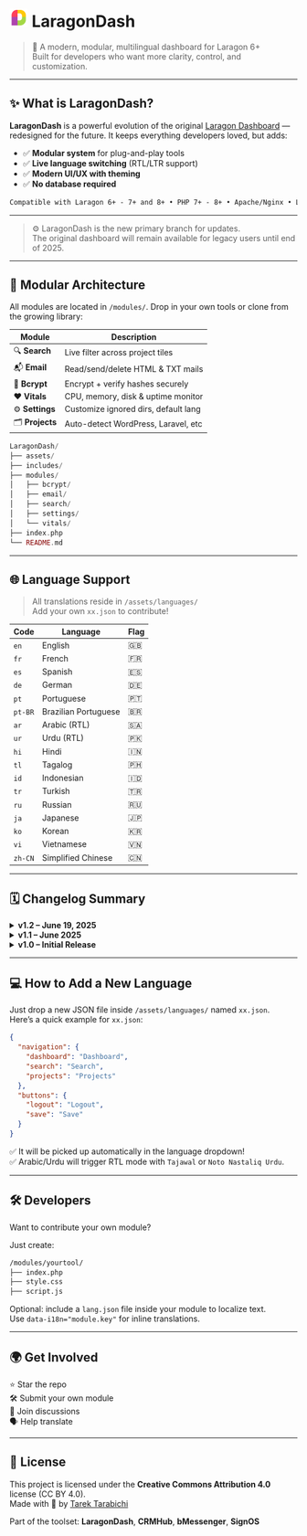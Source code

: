 # ![LaragonDash Logo](assets/favicon/favicon-32x32.png) **LaragonDash**

> 🚀 A modern, modular, multilingual dashboard for Laragon 6+  
> Built for developers who want more clarity, control, and customization.

---

## ✨ What is LaragonDash?

**LaragonDash** is a powerful evolution of the original [Laragon Dashboard](https://github.com/LebToki/Laragon-Dashboard) — redesigned for the future. It keeps everything developers loved, but adds:

- ✅ **Modular system** for plug-and-play tools
- ✅ **Live language switching** (RTL/LTR support)
- ✅ **Modern UI/UX with theming**
- ✅ **No database required**

```txt
Compatible with Laragon 6+ - 7+ and 8+ • PHP 7+ - 8+ • Apache/Nginx • Lightweight & open source
```

---

> ⚙️ LaragonDash is the new primary branch for updates.  
> The original dashboard will remain available for legacy users until end of 2025.

---

## 🧩 Modular Architecture

All modules are located in `/modules/`. Drop in your own tools or clone from the growing library:

| Module         | Description                         |
|----------------|-------------------------------------|
| 🔍 **Search**    | Live filter across project tiles    |
| 📬 **Email**     | Read/send/delete HTML & TXT mails   |
| 🧪 **Bcrypt**    | Encrypt + verify hashes securely    |
| ❤️ **Vitals**    | CPU, memory, disk & uptime monitor  |
| ⚙️ **Settings**  | Customize ignored dirs, default lang |
| 🗂 **Projects**  | Auto-detect WordPress, Laravel, etc |

```php
LaragonDash/
├── assets/
├── includes/
├── modules/
│   ├── bcrypt/
│   ├── email/
│   ├── search/
│   ├── settings/
│   └── vitals/
├── index.php
└── README.md
```

---

## 🌐 Language Support

> All translations reside in `/assets/languages/`  
> Add your own `xx.json` to contribute!

| Code   | Language             | Flag |
|--------|----------------------|------|
| `en`   | English              | 🇬🇧   |
| `fr`   | French               | 🇫🇷   |
| `es`   | Spanish              | 🇪🇸   |
| `de`   | German               | 🇩🇪   |
| `pt`   | Portuguese           | 🇵🇹   |
| `pt-BR`| Brazilian Portuguese | 🇧🇷   |
| `ar`   | Arabic (RTL)         | 🇸🇦   |
| `ur`   | Urdu (RTL)           | 🇵🇰   |
| `hi`   | Hindi                | 🇮🇳   |
| `tl`   | Tagalog              | 🇵🇭   |
| `id`   | Indonesian           | 🇮🇩   |
| `tr`   | Turkish              | 🇹🇷   |
| `ru`   | Russian              | 🇷🇺   |
| `ja`   | Japanese             | 🇯🇵   |
| `ko`   | Korean               | 🇰🇷   |
| `vi`   | Vietnamese           | 🇻🇳   |
| `zh-CN`| Simplified Chinese   | 🇨🇳   |

---

## 🗓️ Changelog Summary

<details>
<summary><strong>v1.2 – June 19, 2025</strong></summary>

- 🔄 Language auto-detection + RTL direction
- 🌍 Flag dropdown with live translations
- 🛠 Server vitals (CPU/RAM/Disk) module
- ⏳ PHP + Apache version inspection
- ⚙️ Modular bootstrap with dynamic includes
- 🧪 WordPress core version + update checker
</details>

<details>
<summary><strong>v1.1 – June 2025</strong></summary>

- ✨ Mail reader UI with toggle/delete
- 🔒 Bcrypt hasher with dual verify mode
- 🌓 Light/Dark theme toggle with memory
- 🔍 Search tile filtering
- ⚙️ Settings with directory ignore control
</details>

<details>
<summary><strong>v1.0 – Initial Release</strong></summary>

- 📦 Modular MVC structure
- 🎨 Modern dashboard layout
- 📂 Auto-detect WordPress/Laravel/etc.
- 🌐 Multilingual foundation
</details>

---

## 💻 How to Add a New Language

Just drop a new JSON file inside `/assets/languages/` named `xx.json`.  
Here’s a quick example for `xx.json`:

```json
{
  "navigation": {
    "dashboard": "Dashboard",
    "search": "Search",
    "projects": "Projects"
  },
  "buttons": {
    "logout": "Logout",
    "save": "Save"
  }
}
```

✅ It will be picked up automatically in the language dropdown!  
✅ Arabic/Urdu will trigger RTL mode with `Tajawal` or `Noto Nastaliq Urdu`.

---

## 🛠 Developers

Want to contribute your own module?

Just create:

```bash
/modules/yourtool/
├── index.php
├── style.css
├── script.js

```

Optional: include a `lang.json` file inside your module to localize text.  
Use `data-i18n="module.key"` for inline translations.

---

## 🌍 Get Involved

⭐ Star the repo  
🛠 Submit your own module  
🧠 Join discussions  
🗣 Help translate

---

## 📄 License

This project is licensed under the **Creative Commons Attribution 4.0** license (CC BY 4.0).  
Made with 💙 by [Tarek Tarabichi](https://2tinteractive.com)  

Part of the toolset: **LaragonDash**, **CRMHub**, **bMessenger**, **SignOS**
